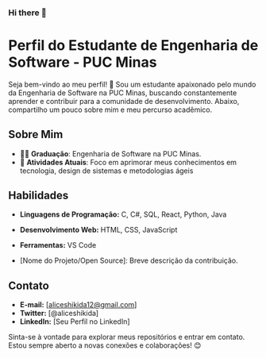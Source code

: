 ### Hi there 👋

<!--
**aliceshikida/aliceshikida** is a ✨ _special_ ✨ repository because its `README.md` (this file) appears on your GitHub profile.
-->
# Perfil do Estudante de Engenharia de Software - PUC Minas

Seja bem-vindo ao meu perfil! 👋 Sou um estudante apaixonado pelo mundo da Engenharia de Software na PUC Minas, buscando constantemente aprender e contribuir para a comunidade de desenvolvimento. Abaixo, compartilho um pouco sobre mim e meu percurso acadêmico.

## Sobre Mim

- 👨‍🎓 **Graduação**: Engenharia de Software na PUC Minas.
- 🌱 **Atividades Atuais**: Foco em aprimorar meus conhecimentos em tecnologia, design de sistemas e metodologias ágeis

## Habilidades

- **Linguagens de Programação:** C, C#, SQL, React, Python, Java
- **Desenvolvimento Web:** HTML, CSS, JavaScript
- **Ferramentas:** VS Code



- [Nome do Projeto/Open Source]: Breve descrição da contribuição.

## Contato

- **E-mail:** [aliceshikida12@gmail.com]
- **Twitter:** [@aliceshikida]
- **LinkedIn:** [Seu Perfil no LinkedIn]

Sinta-se à vontade para explorar meus repositórios e entrar em contato. Estou sempre aberto a novas conexões e colaborações! 😊
